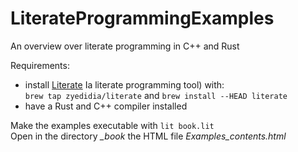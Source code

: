 # LiterateProgrammingExamples
An overview over literate programming in C++ and Rust

Requirements:    
- install [Literate](https://github.com/zyedidia/Literate) Ia literate programming tool) with:    
`brew tap zyedidia/literate` and `brew install --HEAD literate`
- have a Rust and C++ compiler installed

Make the examples executable with `lit book.lit`    
Open in the directory *_book* the HTML file *Examples_contents.html*